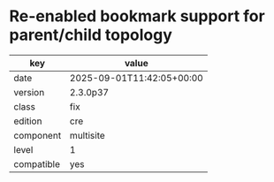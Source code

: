 [//]: # (werk v2)
# Re-enabled bookmark support for parent/child topology

key        | value
---------- | ---
date       | 2025-09-01T11:42:05+00:00
version    | 2.3.0p37
class      | fix
edition    | cre
component  | multisite
level      | 1
compatible | yes


